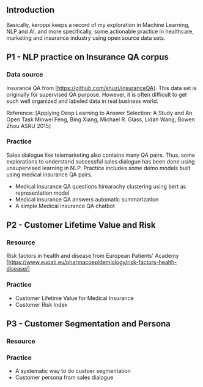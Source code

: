 ## Introduction

Basically, keroppi keeps a record of my exploration in Machine Learning, NLP and AI, and more specifically, some actionable practice in healthcare, marketing and insurance industry using open source data sets.


## P1 - NLP practice on Insurance QA corpus

### Data source

Insurance QA from [https://github.com/shuzi/insuranceQA]. This data set is originally for supervised QA purpose. However, it is often difficult to get such well organized and labeled data in real business world.

Reference: [Applying Deep Learning to Answer Selection: A Study and An Open Task Minwei Feng, Bing Xiang, Michael R. Glass, Lidan Wang, Bowen Zhou ASRU 2015]

### Practice

Sales dialogue like telemarketing also contains many QA pairs. Thus, some explorations to understand successful sales dialogue has been done using unsupervised learning in NLP. Practice includes some demo models built using medical insurance QA pairs. 

- Medical insurance QA questions hirearachy clustering using bert as representation model
- Medical insurance QA answers automatic summarization
- A simple Medical insurance QA chatbot

## P2 - Customer Lifetime Value and Risk

### Resource

Risk factors in health and disease from European Patients' Academy [https://www.eupati.eu/pharmacoepidemiology/risk-factors-health-disease/]

### Practice

- Customer Lifetime Value for Medical Insurance
- Customer Risk Index

## P3 - Customer Segmentation and Persona

### Resource


### Practice

- A systematic way to do custoer segmentation
- Customer persona from sales dialogue
